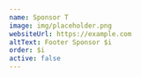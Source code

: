 ```yaml
---
name: Sponsor T
image: img/placeholder.png
websiteUrl: https://example.com
altText: Footer Sponsor $i
order: $i
active: false
---
```

